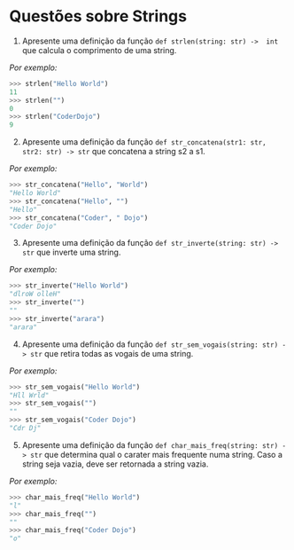 # Questões sobre Strings

1. Apresente uma definição da função `def strlen(string: str) -> 
int` que calcula o comprimento de uma string.

*Por exemplo:*

```python
>>> strlen("Hello World")
11
>>> strlen("")
0
>>> strlen("CoderDojo")
9
```

2. Apresente uma definição da função `def str_concatena(str1: str,
str2: str) -> str` que concatena a string s2 a s1.

*Por exemplo:*

```python
>>> str_concatena("Hello", "World")
"Hello World"
>>> str_concatena("Hello", "")
"Hello"
>>> str_concatena("Coder", " Dojo")
"Coder Dojo"
```

3. Apresente uma definição da função `def str_inverte(string: str)
-> str` que inverte uma string.

*Por exemplo:*

```python
>>> str_inverte("Hello World")
"dlroW olleH"
>>> str_inverte("")
""
>>> str_inverte("arara")
"arara"
```

4. Apresente uma definição da função `def str_sem_vogais(string: str)
-> str` que retira todas as vogais de uma string.

*Por exemplo:*

```python
>>> str_sem_vogais("Hello World")
"Hll Wrld"
>>> str_sem_vogais("")
""
>>> str_sem_vogais("Coder Dojo")
"Cdr Dj"
```

5. Apresente uma definição da função `def char_mais_freq(string: str)
-> str` que determina qual o carater mais frequente numa string. Caso a string seja vazia, deve ser retornada a string vazia.

*Por exemplo:*

```python
>>> char_mais_freq("Hello World")
"l"
>>> char_mais_freq("")
""
>>> char_mais_freq("Coder Dojo")
"o"
```